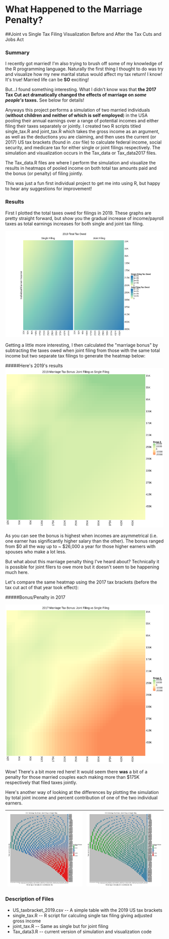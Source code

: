 # What Happened to the Marriage Penalty?
##Joint vs Single Tax Filing Visualization Before and After the Tax Cuts and Jobs Act

### Summary

I recently got married! I'm also trying to brush off some of my knowledge of the R programming language. Naturally the first thing I thought to do was try and visualize how my new marital status would affect my tax return! I know! It's true! Married life can be **SO** exciting!

But...I found something interesting. What I didn't know was that **the 2017 Tax Cut act dramatically changed the effects of marriage on _some people's_ taxes.** See below for details!

Anyways this project performs a simulation of two married individuals (**without children and neither of which is self employed**) in the USA pooling their annual earnings over a range of potential incomes and either filing their taxes separately or jointly. I created two R scripts titled single_tax.R and joint_tax.R which takes the gross income as an argument, as well as the deductions you are claiming, and then uses the current (or 2017) US tax brackets (found in .csv file) to calculate federal income, social security, and medicare tax for either single or joint filings respectively. The simulation and visualization occurs in the Tax_data or Tax_data2017 files.

The Tax_data.R files are where I perform the simulation and visualize the results in heatmaps of pooled income on both total tax amounts paid and the bonus (or penalty) of filing jointly.

This was just a fun first individual project to get me into using R, but happy to hear any suggestions for improvement!

### Results

First I plotted the total taxes owed for filings in 2019. These graphs are pretty straight forward, but show you the gradual increase of income/payroll taxes as total earnings increases for both single and joint tax filing.

![2019 Total Tax Owed](https://raw.githubusercontent.com/jrose835/Joint_Tax_Project/master/Total_Tax_Owed_2019.png)

Getting a little more interesting, I then calculated the "marriage bonus" by subtracting the taxes owed when joint filing from those with the same total income but two separate tax filings to generate the heatmap below:

#####Here's 2019's results
![2019 Marriage Bonus Heatmap](https://raw.githubusercontent.com/jrose835/Joint_Tax_Project/master/htmp_bonus_2019.png)

As you can see the bonus is highest when incomes are asymmetrical (i.e. one earner has significantly higher salary than the other). The bonus ranged from $0 all the way up to ~ $26,000 a year for those higher earners with spouses who make a lot less.  

But what about this marriage penalty thing I've heard about? Technically it is possible for joint filers to owe more but it doesn't seem to be happening much here.

Let's compare the same heatmap using the 2017 tax brackets (before the tax cut act of that year took effect):

#####Bonus/Penalty in 2017

![2017 Marriage Bonus Heatmap](https://raw.githubusercontent.com/jrose835/Joint_Tax_Project/master/htmp_bonus_2017.png)

Wow! There's a bit more red here! It would seem there **was** a bit of a penalty for those married couples each making more than $175K respectively that filed taxes jointly.

Here's another way of looking at the differences by plotting the simulation by total joint income and percent contribution of one of the two individual earners.

| ![2017 Contribution Plot](https://raw.githubusercontent.com/jrose835/Joint_Tax_Project/master/ContributionPlot_2017.png) | ![2019 Contribution Plot](https://raw.githubusercontent.com/jrose835/Joint_Tax_Project/master/ContributionPlot_2019.png) |
| ----- | ----- |

### Description of Files
* US_taxbracket_2019.csv -- A simple table with the 2019 US tax brackets
* single_tax.R -- R script for calculing single tax filing giving adjusted gross income
* joint_tax.R -- Same as single but for joint filing
* Tax_data3.R -- current version of simulation and visualization code
